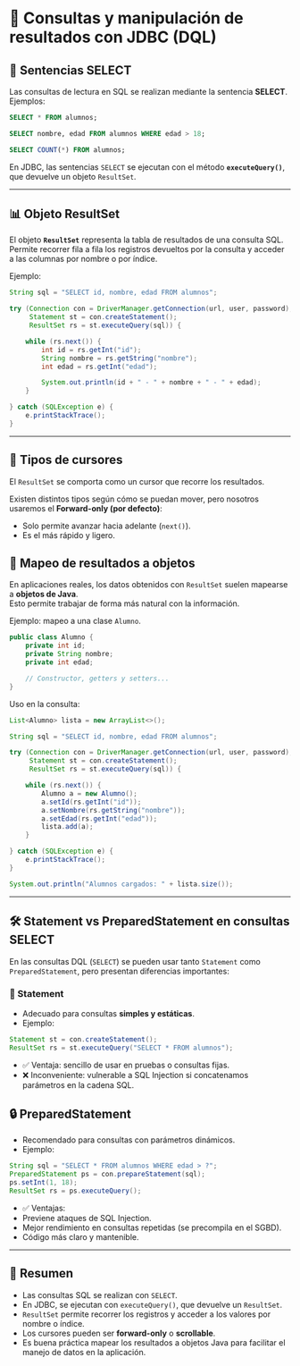 # 🔎 Consultas y manipulación de resultados con JDBC (DQL)

## 📘 Sentencias SELECT

Las consultas de lectura en SQL se realizan mediante la sentencia **SELECT**.  
Ejemplos:

```sql
SELECT * FROM alumnos;

SELECT nombre, edad FROM alumnos WHERE edad > 18;

SELECT COUNT(*) FROM alumnos;
```

En JDBC, las sentencias `SELECT` se ejecutan con el método **`executeQuery()`**, que devuelve un objeto `ResultSet`.

---

## 📊 Objeto ResultSet

El objeto **`ResultSet`** representa la tabla de resultados de una consulta SQL.  
Permite recorrer fila a fila los registros devueltos por la consulta y acceder a las columnas por nombre o por índice.

Ejemplo:

```java
String sql = "SELECT id, nombre, edad FROM alumnos";

try (Connection con = DriverManager.getConnection(url, user, password);
     Statement st = con.createStatement();
     ResultSet rs = st.executeQuery(sql)) {

    while (rs.next()) {
        int id = rs.getInt("id");
        String nombre = rs.getString("nombre");
        int edad = rs.getInt("edad");

        System.out.println(id + " - " + nombre + " - " + edad);
    }

} catch (SQLException e) {
    e.printStackTrace();
}
```

---

## 🔄 Tipos de cursores

El `ResultSet` se comporta como un cursor que recorre los resultados.  

Existen distintos tipos según cómo se puedan mover, pero nosotros usaremos el **Forward-only (por defecto)**:  
- Solo permite avanzar hacia adelante (`next()`).  
- Es el más rápido y ligero.

## 🧩 Mapeo de resultados a objetos

En aplicaciones reales, los datos obtenidos con `ResultSet` suelen mapearse a **objetos de Java**.  
Esto permite trabajar de forma más natural con la información.

Ejemplo: mapeo a una clase `Alumno`.

```java
public class Alumno {
    private int id;
    private String nombre;
    private int edad;

    // Constructor, getters y setters...
}
```

Uso en la consulta:

```java
List<Alumno> lista = new ArrayList<>();

String sql = "SELECT id, nombre, edad FROM alumnos";

try (Connection con = DriverManager.getConnection(url, user, password);
     Statement st = con.createStatement();
     ResultSet rs = st.executeQuery(sql)) {

    while (rs.next()) {
        Alumno a = new Alumno();
        a.setId(rs.getInt("id"));
        a.setNombre(rs.getString("nombre"));
        a.setEdad(rs.getInt("edad"));
        lista.add(a);
    }

} catch (SQLException e) {
    e.printStackTrace();
}

System.out.println("Alumnos cargados: " + lista.size());
```

---

## 🛠️ Statement vs PreparedStatement en consultas SELECT

En las consultas DQL (`SELECT`) se pueden usar tanto `Statement` como `PreparedStatement`, pero presentan diferencias importantes:

### 📄 Statement
- Adecuado para consultas **simples y estáticas**.  
- Ejemplo:
```java
Statement st = con.createStatement();
ResultSet rs = st.executeQuery("SELECT * FROM alumnos");
```
- ✅ Ventaja: sencillo de usar en pruebas o consultas fijas.
- ❌ Inconveniente: vulnerable a SQL Injection si concatenamos parámetros en la cadena SQL.

## 🔒 PreparedStatement
- Recomendado para consultas con parámetros dinámicos.
- Ejemplo:
```java
String sql = "SELECT * FROM alumnos WHERE edad > ?";
PreparedStatement ps = con.prepareStatement(sql);
ps.setInt(1, 18);
ResultSet rs = ps.executeQuery();
```
- ✅ Ventajas:
- Previene ataques de SQL Injection.
- Mejor rendimiento en consultas repetidas (se precompila en el SGBD).
- Código más claro y mantenible.

---

## 📌 Resumen

- Las consultas SQL se realizan con `SELECT`.  
- En JDBC, se ejecutan con `executeQuery()`, que devuelve un `ResultSet`.  
- `ResultSet` permite recorrer los registros y acceder a los valores por nombre o índice.  
- Los cursores pueden ser **forward-only** o **scrollable**.  
- Es buena práctica mapear los resultados a objetos Java para facilitar el manejo de datos en la aplicación.
